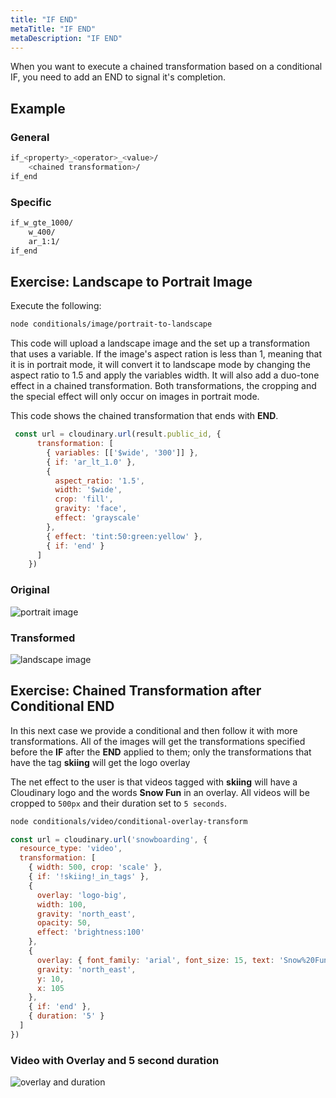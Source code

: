 ```yaml
---
title: "IF END"
metaTitle: "IF END"
metaDescription: "IF END"
---
```


When you want to execute a chained transformation based on a conditional IF, you need to add an END to signal it's completion.

## Example

### General

```bash
if_<property>_<operator>_<value>/
    <chained transformation>/
if_end

```

### Specific

```bash
if_w_gte_1000/
    w_400/
    ar_1:1/
if_end
```  

## Exercise: Landscape to Portrait Image

Execute the following:

```bash
node conditionals/image/portrait-to-landscape
```
This code will upload a landscape image and the set up a transformation that uses a variable.  If the image's aspect
ration is less than 1, meaning that it is in portrait mode, it will convert it to landscape mode by changing the aspect ratio to 1.5 and apply the variables width.  It will also add a duo-tone effect in a chained transformation.  Both transformations, the cropping and the special effect will only occur on images in portrait mode.

This code shows the chained transformation that ends with **END**. 

```javascript
 const url = cloudinary.url(result.public_id, {
      transformation: [
        { variables: [['$wide', '300']] },
        { if: 'ar_lt_1.0' },
        {
          aspect_ratio: '1.5',
          width: '$wide',
          crop: 'fill',
          gravity: 'face',
          effect: 'grayscale'
        },
        { effect: 'tint:50:green:yellow' },
        { if: 'end' }
      ]
    })

```



### Original
![portrait image](https://res.cloudinary.com/cloudinary-training/image/upload/w_300/book/conditionals-portrait-image.png)

### Transformed

![landscape image](https://res.cloudinary.com/cloudinary-training/image/upload/w_300/book/conditionals-landscape.png)

## Exercise: Chained Transformation after Conditional END

In this next case we provide a conditional and then follow it with more transformations.  All of the images will get the transformations specified before the **IF** after the **END** applied to them; only the transformations that have the tag **skiing** will get the logo overlay

 The net effect to the user is that videos tagged with **skiing** will have a Cloudinary logo and the words **Snow Fun** in an overlay.  All videos will be cropped to `500px` and their duration set to `5 seconds`. 


```bash
node conditionals/video/conditional-overlay-transform

```

```javascript
const url = cloudinary.url('snowboarding', {
  resource_type: 'video',
  transformation: [
    { width: 500, crop: 'scale' },
    { if: '!skiing!_in_tags' },
    {
      overlay: 'logo-big',
      width: 100,
      gravity: 'north_east',
      opacity: 50,
      effect: 'brightness:100'
    },
    {
      overlay: { font_family: 'arial', font_size: 15, text: 'Snow%20Fun' },
      gravity: 'north_east',
      y: 10,
      x: 105
    },
    { if: 'end' },
    { duration: '5' }
  ]
})

```

### Video with Overlay and 5 second duration

![overlay and duration](https://res.cloudinary.com/cloudinary-training/image/upload/v1589234049/book/conditional-if-end.png)
